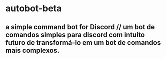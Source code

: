 # autobot-beta
## a simple command bot for Discord // um bot de comandos simples para discord com intuito futuro de transformá-lo em um bot de comandos mais complexos.